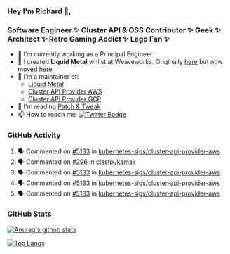 ### Hey I'm Richard 👋, 

<h3 align="left">Software Engineer ✨ Cluster API & OSS Contributor ✨ Geek ✨ Architect ✨ Retro Gaming Addict ✨ Lego Fan ✨</h3>

- 🔭 I’m currently working as a Principal Engineer
- 📯 I created **Liquid Metal** whilst at Weaveworks. Originally [here](https://github.com/weaveworks-liquidmetal) but now moved [here](https://github.com/liquidmetal-dev).
- 👯 I’m a maintainer of:
  -  [Liquid Metal](https://github.com/liquidmetal-dev)
  -  [Cluster API Provider AWS](https://github.com/kubernetes-sigs/cluster-api-provider-aws)
  -  [Cluster API Provider GCP](https://github.com/kubernetes-sigs/cluster-api-provider-gcp)
- 💬 I'm reading [Patch & Tweak](https://bjooks.com/products/patch-tweak-exploring-modular-synthesis)
- 📫 How to reach me: [![Twitter Badge](https://img.shields.io/badge/-@fruit_case-00acee?style=flat&logo=Twitter&logoColor=white)](https://twitter.com/intent/follow?screen_name=fruit_case "Follow on Twitter")

### GitHub Activity 

<!--START_SECTION:activity-->
1. 🗣 Commented on [#5133](https://github.com/kubernetes-sigs/cluster-api-provider-aws/pull/5133#issuecomment-2426782911) in [kubernetes-sigs/cluster-api-provider-aws](https://github.com/kubernetes-sigs/cluster-api-provider-aws)
2. 🗣 Commented on [#296](https://github.com/clastix/kamaji/issues/296#issuecomment-2426534560) in [clastix/kamaji](https://github.com/clastix/kamaji)
3. 🗣 Commented on [#5133](https://github.com/kubernetes-sigs/cluster-api-provider-aws/pull/5133#issuecomment-2426344913) in [kubernetes-sigs/cluster-api-provider-aws](https://github.com/kubernetes-sigs/cluster-api-provider-aws)
4. 🗣 Commented on [#5133](https://github.com/kubernetes-sigs/cluster-api-provider-aws/pull/5133#issuecomment-2424839212) in [kubernetes-sigs/cluster-api-provider-aws](https://github.com/kubernetes-sigs/cluster-api-provider-aws)
5. 🗣 Commented on [#5133](https://github.com/kubernetes-sigs/cluster-api-provider-aws/pull/5133#issuecomment-2424755386) in [kubernetes-sigs/cluster-api-provider-aws](https://github.com/kubernetes-sigs/cluster-api-provider-aws)
<!--END_SECTION:activity-->

### GitHub Stats

[![Anurag's github stats](https://github-readme-stats.vercel.app/api?username=richardcase&count_private=true&show_icons=true)](https://github.com/anuraghazra/github-readme-stats)

[![Top Langs](https://github-readme-stats.vercel.app/api/top-langs/?username=richardcase&hide=html&layout=compact)](https://github.com/anuraghazra/github-readme-stats)
